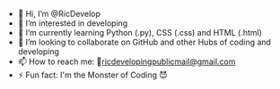 - 👋 Hi, I’m @RicDevelop
- 👀 I’m interested in developing
- 🌱 I’m currently learning Python (.py), CSS (.css) and HTML (.html)
- 💞️ I’m looking to collaborate on GitHub and other Hubs of coding and developing
- 📫 How to reach me: 📧ricdevelopingpublicmail@gmail.com
- ⚡ Fun fact: I'm the Monster of Coding 😈

<!---
RicDevelop/RicDevelop is a ✨ special ✨ repository because its `README.md` (this file) appears on your GitHub profile.
You can click the Preview link to take a look at your changes.
--->
